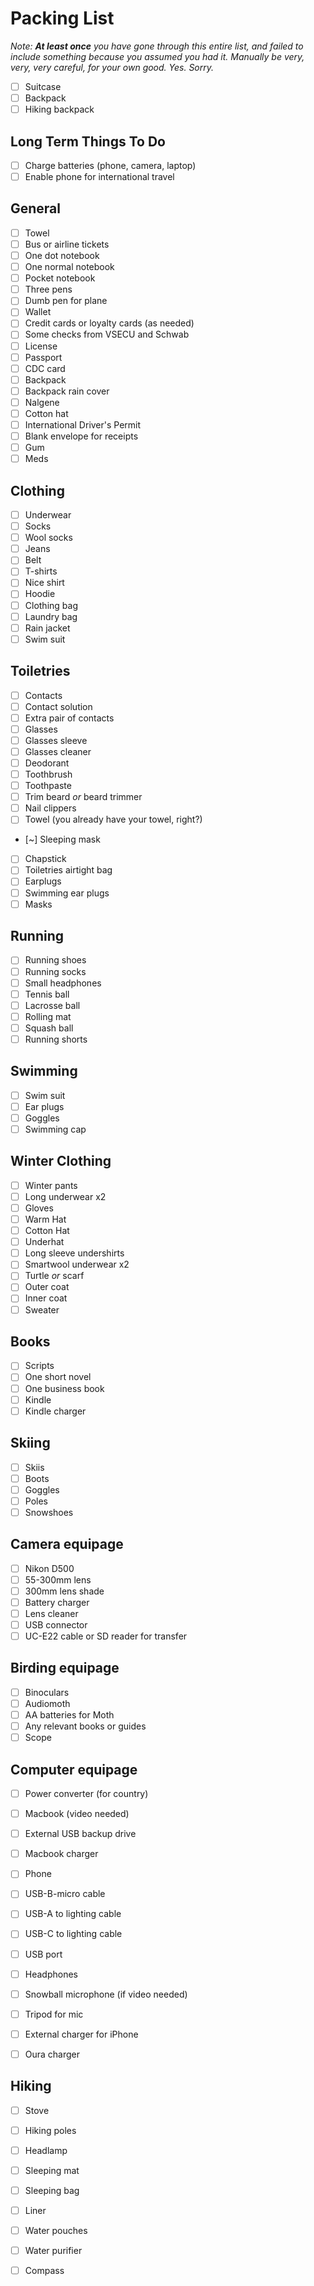 # Packing List

_Note: **At least once** you have gone through this entire list, and failed to include something because you assumed you had it. Manually be very, very, very careful, for your own good. Yes. Sorry._

- [ ] Suitcase
- [ ] Backpack
- [ ] Hiking backpack

## Long Term Things To Do
- [ ] Charge batteries (phone, camera, laptop)
- [ ] Enable phone for international travel

## General
- [ ] Towel
- [ ] Bus or airline tickets
- [ ] One dot notebook
- [ ] One normal notebook
- [ ] Pocket notebook
- [ ] Three pens
- [ ] Dumb pen for plane
- [ ] Wallet
- [ ] Credit cards or loyalty cards (as needed)
- [ ] Some checks from VSECU and Schwab
- [ ] License
- [ ] Passport
- [ ] CDC card
- [ ] Backpack
- [ ] Backpack rain cover
- [ ] Nalgene
- [ ] Cotton hat
- [ ] International Driver's Permit
- [ ] Blank envelope for receipts
- [ ] Gum
- [ ] Meds

## Clothing
- [ ] Underwear
- [ ] Socks
- [ ] Wool socks
- [ ] Jeans
- [ ] Belt
- [ ] T-shirts
- [ ] Nice shirt
- [ ] Hoodie
- [ ] Clothing bag
- [ ] Laundry bag
- [ ] Rain jacket
- [ ] Swim suit

## Toiletries
- [ ] Contacts
- [ ] Contact solution
- [ ] Extra pair of contacts
- [ ] Glasses
- [ ] Glasses sleeve
- [ ] Glasses cleaner
- [ ] Deodorant
- [ ] Toothbrush
- [ ] Toothpaste
- [ ] Trim beard _or_ beard trimmer
- [ ] Nail clippers
- [ ] Towel (you already have your towel, right?)
- [~] Sleeping mask
- [ ] Chapstick
- [ ] Toiletries airtight bag
- [ ] Earplugs
- [ ] Swimming ear plugs
- [ ] Masks

## Running
- [ ] Running shoes
- [ ] Running socks
- [ ] Small headphones
- [ ] Tennis ball
- [ ] Lacrosse ball
- [ ] Rolling mat
- [ ] Squash ball
- [ ] Running shorts

## Swimming
- [ ] Swim suit
- [ ] Ear plugs
- [ ] Goggles
- [ ] Swimming cap

## Winter Clothing
- [ ] Winter pants
- [ ] Long underwear x2
- [ ] Gloves
- [ ] Warm Hat
- [ ] Cotton Hat
- [ ] Underhat
- [ ] Long sleeve undershirts
- [ ] Smartwool underwear x2
- [ ] Turtle _or_ scarf
- [ ] Outer coat
- [ ] Inner coat
- [ ] Sweater

## Books
- [ ] Scripts
- [ ] One short novel
- [ ] One business book
- [ ] Kindle
- [ ] Kindle charger

## Skiing
- [ ] Skiis
- [ ] Boots
- [ ] Goggles
- [ ] Poles
- [ ] Snowshoes

## Camera equipage
- [ ] Nikon D500
- [ ] 55-300mm lens
- [ ] 300mm lens shade
- [ ] Battery charger
- [ ] Lens cleaner
- [ ] USB connector
- [ ] UC-E22 cable or SD reader for transfer

## Birding equipage
- [ ] Binoculars
- [ ] Audiomoth
- [ ] AA batteries for Moth
- [ ] Any relevant books or guides
- [ ] Scope

## Computer equipage
- [ ] Power converter (for country)
- [ ] Macbook (video needed)
- [ ] External USB backup drive
- [ ] Macbook charger
- [ ] Phone
- [ ] USB-B-micro cable
- [ ] USB-A to lighting cable
- [ ] USB-C to lighting cable
- [ ] USB port
- [ ] Headphones
- [ ] Snowball microphone (if video needed)
- [ ] Tripod for mic
- [ ] External charger for iPhone
- [ ] Oura charger


## Hiking
- [ ] Stove
- [ ] Hiking poles
- [ ] Headlamp
- [ ] Sleeping mat
- [ ] Sleeping bag
- [ ] Liner
- [ ] Water pouches
- [ ] Water purifier
- [ ] Compass

